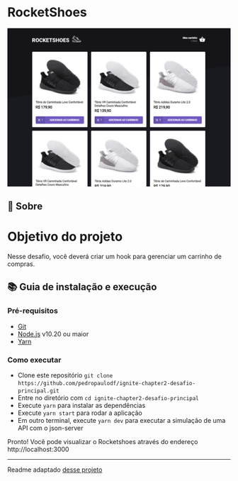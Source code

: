 # RocketShoes
<img src=".readme/thumb.png">

## :rocket: Sobre

# Objetivo do projeto
Nesse desafio, você deverá criar um hook para gerenciar um carrinho de compras.

## :books: Guia de instalação e execução

### Pré-requisitos

- [Git](https://git-scm.com/)
- [Node.js](https://nodejs.org/en/) v10.20 ou maior
- [Yarn](https://yarnpkg.com/)

### Como executar

- Clone este repositório ```git clone https://github.com/pedropaulodf/ignite-chapter2-desafio-principal.git```
- Entre no diretório com ```cd ignite-chapter2-desafio-principal```
- Execute ```yarn``` para instalar as dependências
- Execute ```yarn start``` para rodar a aplicação
- Em outro terminal, execute ```yarn dev``` para executar a simulação de uma API com o json-server

Pronto! Você pode visualizar o Rocketshoes através do endereço http://localhost:3000

<hr />
<p>Readme adaptado <a href="https://github.com/nathaliacristina20/gorestaurant">desse projeto</a></p>
